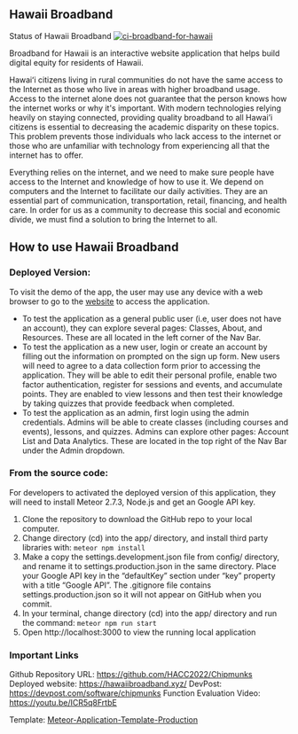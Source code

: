 ## Hawaii Broadband

Status of Hawaii Broadband 
[![ci-broadband-for-hawaii](https://github.com/HACC2022/Chipmunks/actions/workflows/ci.yml/badge.svg)](https://github.com/HACC2022/Chipmunks/actions/workflows/ci.yml/badge.svg)

Broadband for Hawaii is an interactive website application that helps build digital equity for residents of Hawaii. 
 
Hawaiʻi citizens living in rural communities do not have the same access to the Internet as those who live in areas with higher broadband usage. Access to the internet alone does not guarantee that the person knows how the internet works or why it's important. With modern technologies relying heavily on staying connected, providing quality broadband to all Hawai’i citizens is essential to decreasing the academic disparity on these topics. This problem prevents those individuals who lack access to the internet or those who are unfamiliar with technology from experiencing all that the internet has to offer. 
 
Everything relies on the internet, and we need to make sure people have access to the Internet and knowledge of how to use it. We depend on computers and the Internet to facilitate our daily activities. They are an essential part of communication, transportation, retail, financing, and health care. In order for us as a community to decrease this social and economic divide, we must find a solution to bring the Internet to all.

## How to use Hawaii Broadband

### Deployed Version: 

To visit the demo of the app, the user may use any device with a web browser to go to the [website](https://hawaiibroadband.xyz/) to access the application.

- To test the application as a general public user (i.e, user does not have an account), they can explore several pages: Classes, About, and Resources. These are all located in the left corner of the Nav Bar.
- To test the application as a new user, login or create an account by filling out the information on prompted on the sign up form. New users will need to agree to a data collection form prior to accessing the application. They will be able to edit their personal profile, enable two factor authentication, register for sessions and events, and accumulate points. They are enabled to view lessons and then test their knowledge by taking quizzes that provide feedback when completed.
- To test the application as an admin, first login using the admin credentials. Admins will be able to create classes (including courses and events), lessons, and quizzes. Admins can explore other pages: Account List and Data Analytics. These are located in the top right of the Nav Bar under the Admin dropdown. 

### From the source code: 

For developers to activated the deployed version of this application, they will need to install Meteor 2.7.3, Node.js and get an Google API key. 

1. Clone the repository to download the GitHub repo to your local computer. 
2. Change directory (cd) into the app/ directory, and install third party libraries with: ```meteor npm install```
3. Make a copy the settings.development.json file from config/ directory, and rename it to settings.production.json in the same directory. Place your Google API key in the “defaultKey” section under “key” property with a title “Google API”. The .gitignore file contains settings.production.json so it will not appear on GitHub when you commit.  
4. In your terminal, change directory (cd) into the app/ directory and run the command: ```meteor npm run start```
5. Open http://localhost:3000 to view the running local application 

### Important Links
Github Repository URL: https://github.com/HACC2022/Chipmunks
Deployed website: https://hawaiibroadband.xyz/
DevPost: https://devpost.com/software/chipmunks
Function Evaluation Video: https://youtu.be/ICR5q8FrtbE 

Template: [Meteor-Application-Template-Production](https://github.com/ics-software-engineering/meteor-application-template-production)

